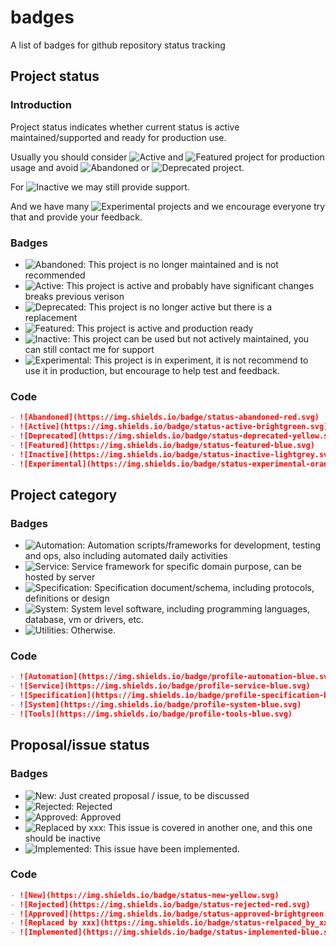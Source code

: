 # badges
A list of badges for github repository status tracking

## Project status

### Introduction

Project status indicates whether current status is active maintained/supported and ready for production use.

Usually you should consider ![Active](https://img.shields.io/badge/status-active-brightgreen.svg) and ![Featured](https://img.shields.io/badge/status-featured-blue.svg) project for production usage
and avoid ![Abandoned](https://img.shields.io/badge/status-abandoned-red.svg) or ![Deprecated](https://img.shields.io/badge/status-deprecated-yellow.svg) project.

For ![Inactive](https://img.shields.io/badge/status-inactive-lightgrey.svg) we may still provide support.

And we have many ![Experimental](https://img.shields.io/badge/status-experimental-orange.svg) projects and we encourage everyone try that and provide your feedback.

### Badges

- ![Abandoned](https://img.shields.io/badge/status-abandoned-red.svg): This project is no longer maintained and is not recommended
- ![Active](https://img.shields.io/badge/status-active-brightgreen.svg): This project is active and probably have significant changes breaks previous verison
- ![Deprecated](https://img.shields.io/badge/status-deprecated-yellow.svg): This project is no longer active but there is a replacement
- ![Featured](https://img.shields.io/badge/status-featured-blue.svg): This project is active and production ready
- ![Inactive](https://img.shields.io/badge/status-inactive-lightgrey.svg): This project can be used but not actively maintained, you can still contact me for support
- ![Experimental](https://img.shields.io/badge/status-experimental-orange.svg): This project is in experiment, it is not recommend to use it in production, but encourage to help test and feedback.

### Code

```markdown
- ![Abandoned](https://img.shields.io/badge/status-abandoned-red.svg)
- ![Active](https://img.shields.io/badge/status-active-brightgreen.svg)
- ![Deprecated](https://img.shields.io/badge/status-deprecated-yellow.svg)
- ![Featured](https://img.shields.io/badge/status-featured-blue.svg)
- ![Inactive](https://img.shields.io/badge/status-inactive-lightgrey.svg)
- ![Experimental](https://img.shields.io/badge/status-experimental-orange.svg)
```

## Project category

### Badges

- ![Automation](https://img.shields.io/badge/profile-automation-blue.svg): Automation scripts/frameworks for development, testing and ops, also including automated daily activities
- ![Service](https://img.shields.io/badge/profile-service-blue.svg): Service framework for specific domain purpose, can be hosted by server
- ![Specification](https://img.shields.io/badge/profile-specification-blue.svg): Specification document/schema, including protocols, definitions or design
- ![System](https://img.shields.io/badge/profile-system-blue.svg): System level software, including programming languages, database, vm or drivers, etc.
- ![Utilities](https://img.shields.io/badge/profile-utilities-blue.svg): Otherwise.

### Code

```markdown
- ![Automation](https://img.shields.io/badge/profile-automation-blue.svg)
- ![Service](https://img.shields.io/badge/profile-service-blue.svg)
- ![Specification](https://img.shields.io/badge/profile-specification-blue.svg)
- ![System](https://img.shields.io/badge/profile-system-blue.svg)
- ![Tools](https://img.shields.io/badge/profile-tools-blue.svg)
```

## Proposal/issue status

### Badges

- ![New](https://img.shields.io/badge/status-new-yellow.svg): Just created proposal / issue, to be discussed
- ![Rejected](https://img.shields.io/badge/status-rejected-red.svg): Rejected
- ![Approved](https://img.shields.io/badge/status-approved-brightgreen.svg): Approved
- ![Replaced by xxx](https://img.shields.io/badge/status-relpaced_by_xxx-lightgrey.svg): This issue is covered in another one, and this one should be inactive
- ![Implemented](https://img.shields.io/badge/status-implemented-blue.svg): This issue have been implemented.

### Code

```markdown
- ![New](https://img.shields.io/badge/status-new-yellow.svg)
- ![Rejected](https://img.shields.io/badge/status-rejected-red.svg)
- ![Approved](https://img.shields.io/badge/status-approved-brightgreen.svg)
- ![Replaced by xxx](https://img.shields.io/badge/status-relpaced_by_xxx-lightgrey.svg)
- ![Implemented](https://img.shields.io/badge/status-implemented-blue.svg)
```
